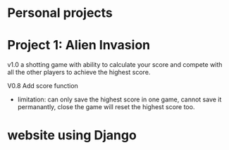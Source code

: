 # Personal projects

# Project 1: Alien Invasion
v1.0 a shotting game with ability to calculate your score and compete with all the other players to achieve the highest score.

V0.8 Add score function
- limitation: can only save the highest score in one game, cannot save it permanantly, close the game will reset the highest score too.

# website using Django
